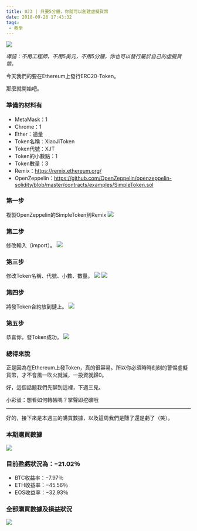 ```yaml
---
title: 023 | 只要5分鐘，你就可以創建虛擬貨幣
date: 2018-09-26 17:43:32
tags:
 - 教學
---
```

![](https://firebasestorage.googleapis.com/v0/b/blog-1f60b.appspot.com/o/23.001.png?alt=media&token=b9b5fba9-8443-4688-a720-4689f572ef59)

*導語：不用工程師，不用5美元，不用5分鐘，你也可以發行屬於自己的虛擬貨幣。*

今天我們的要在Ethereum上發行ERC20-Token。

那麼就開始吧。

### 準備的材料有
- MetaMask：1
- Chrome：1
- Ether：適量
- Token名稱：XiaoJiToken
- Token代號：XJT
- Token的小數點：1
- Token數量：3
- Remix：https://remix.ethereum.org/
- OpenZeppelin：https://github.com/OpenZeppelin/openzeppelin-solidity/blob/master/contracts/examples/SimpleToken.sol

### 第一步
複製OpenZeppelin的SimpleToken到Remix
![](https://firebasestorage.googleapis.com/v0/b/blog-1f60b.appspot.com/o/023-p1.gif?alt=media&token=db85f778-a872-46d2-97ca-69f6845c209e)

### 第二步
修改輸入（import）。
![](https://firebasestorage.googleapis.com/v0/b/blog-1f60b.appspot.com/o/023-p2.gif?alt=media&token=1557bf6e-746e-4460-a355-0b64f1e2a321)

### 第三步
修改Token名稱、代號、小數、數量。
![](https://firebasestorage.googleapis.com/v0/b/blog-1f60b.appspot.com/o/023-p3.png?alt=media&token=60ec560f-c9a4-4a6c-b079-04c0cc9751cd)
![](https://firebasestorage.googleapis.com/v0/b/blog-1f60b.appspot.com/o/023-p4.gif?alt=media&token=d21c6acc-4827-4623-9646-3419ff484f63)

### 第四步
將發Token合約放到鏈上。
![](https://firebasestorage.googleapis.com/v0/b/blog-1f60b.appspot.com/o/023-p5.gif?alt=media&token=008d3b10-f7f1-4843-acea-a7a6397b18ee)

### 第五步
恭喜你，發Token成功。
![](https://firebasestorage.googleapis.com/v0/b/blog-1f60b.appspot.com/o/023-p5.gif?alt=media&token=008d3b10-f7f1-4843-acea-a7a6397b18ee)

### 總得來說
正是因為在Ethereum上發Token，真的很容易。所以你必須時時刻刻的警惕虛擬貨幣，才不會風一吹火就滅，一投資就歸0。

好，這個話題我們先聊到這裡，下週三見。

小彩蛋：想看如何轉帳嗎？掌聲即挖礦哦


******

好的，接下來是本週三的購買數據，以及這周我們是賺了還是虧了（笑）。


### 本期購買數據
![](https://firebasestorage.googleapis.com/v0/b/blog-1f60b.appspot.com/o/%E8%B4%AD%E4%B9%B0%E6%95%B0%E6%8D%AE023.png?alt=media&token=2a14846d-2874-4d44-b889-ac37cb6f1fc2)

### 目前盈虧狀況為：−21.02％
- BTC收益率：−7.97％
- ETH收益率：−45.56％
- EOS收益率：−32.93％

### 全部購買數據及損益狀況
![](https://firebasestorage.googleapis.com/v0/b/blog-1f60b.appspot.com/o/%E5%85%A8%E9%83%A8%E8%B4%AD%E4%B9%B0%E6%95%B0%E6%8D%AE%E5%8F%8A%E6%8D%9F%E7%9B%8A%E7%8A%B6%E5%86%B5023.png?alt=media&token=c7cec7c7-89f8-4c42-b7a5-8749eeb7f2cc)